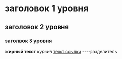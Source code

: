 # заголовок 1 уровня
## заголовок 2 уровня
### заголвок 3 уровня

**жирный текст**
*курсив*
[текст ссылки](https://example.com)
----разделитель
